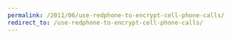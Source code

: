 ```yaml
---
permalink: /2011/06/use-redphone-to-encrypt-cell-phone-calls/
redirect_to: /use-redphone-to-encrypt-cell-phone-calls/
---
```

